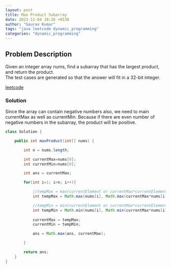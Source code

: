 ```yaml
---
layout: post
title: Max Product Subarray
date: 2022-11-04 18:26 +0530
author: "Gaurav Kumar"
tags: "java leetcode dynamic_programming"
categories: "dynamic_programming"
---
```


## Problem Description

Given an integer array nums, find a subarray that has the largest product, and return the product.  
The test cases are generated so that the answer will fit in a 32-bit integer.  

[leetcode](https://leetcode.com/problems/maximum-product-subarray/description/)

### Solution

Since the array can contain negative numbers also, we need to main currentMax as well as currentMin. Because if there are even number of negative numbers in the subarray, the product will be positive.

```java
class Solution {

    public int maxProduct(int[] nums) {

        int n = nums.length;

        int currentMax=nums[0];
        int currentMin=nums[0];

        int ans = currentMax;

        for(int i=1; i<n; i++){

            //tempMax = max(currentElement or currentMax*currentElement or currentMin*currentElement)
            int tempMax = Math.max(nums[i], Math.max(currentMax*nums[i], currentMin*nums[i]));

            //tempMin = min(currentElement or currentMax*currentElement or currentMin*currentElement)
            int tempMin = Math.min(nums[i], Math.min(currentMax*nums[i], currentMin*nums[i]));
            
            currentMax = tempMax;
            currentMin = tempMin;

            ans = Math.max(ans, currentMax);

        }

        return ans;
    }
}
```

